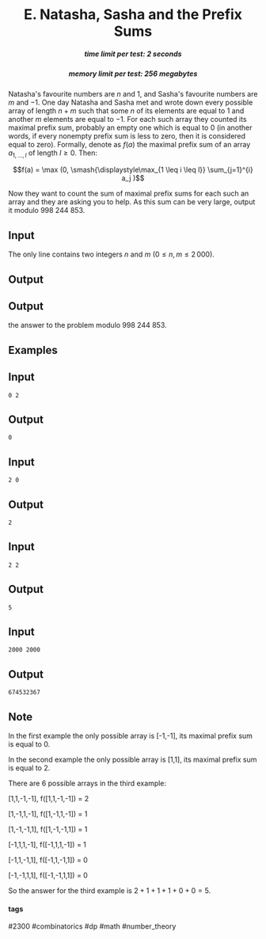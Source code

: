 <h1 style='text-align: center;'> E. Natasha, Sasha and the Prefix Sums</h1>

<h5 style='text-align: center;'>time limit per test: 2 seconds</h5>
<h5 style='text-align: center;'>memory limit per test: 256 megabytes</h5>

Natasha's favourite numbers are $n$ and $1$, and Sasha's favourite numbers are $m$ and $-1$. One day Natasha and Sasha met and wrote down every possible array of length $n+m$ such that some $n$ of its elements are equal to $1$ and another $m$ elements are equal to $-1$. For each such array they counted its maximal prefix sum, probably an empty one which is equal to $0$ (in another words, if every nonempty prefix sum is less to zero, then it is considered equal to zero). Formally, denote as $f(a)$ the maximal prefix sum of an array $a_{1, \ldots ,l}$ of length $l \geq 0$. Then: 

$$f(a) = \max (0, \smash{\displaystyle\max_{1 \leq i \leq l}} \sum_{j=1}^{i} a_j )$$

Now they want to count the sum of maximal prefix sums for each such an array and they are asking you to help. As this sum can be very large, output it modulo $998\: 244\: 853$.

## Input

The only line contains two integers $n$ and $m$ ($0 \le n,m \le 2\,000$).

## Output

## Output

 the answer to the problem modulo $998\: 244\: 853$.

## Examples

## Input


```
0 2  

```
## Output


```
0  

```
## Input


```
2 0  

```
## Output


```
2  

```
## Input


```
2 2  

```
## Output


```
5  

```
## Input


```
2000 2000  

```
## Output


```
674532367  

```
## Note

In the first example the only possible array is [-1,-1], its maximal prefix sum is equal to $0$. 

In the second example the only possible array is [1,1], its maximal prefix sum is equal to $2$. 

There are $6$ possible arrays in the third example:

[1,1,-1,-1], f([1,1,-1,-1]) = 2

[1,-1,1,-1], f([1,-1,1,-1]) = 1

[1,-1,-1,1], f([1,-1,-1,1]) = 1

[-1,1,1,-1], f([-1,1,1,-1]) = 1

[-1,1,-1,1], f([-1,1,-1,1]) = 0

[-1,-1,1,1], f([-1,-1,1,1]) = 0

So the answer for the third example is $2+1+1+1+0+0 = 5$.



#### tags 

#2300 #combinatorics #dp #math #number_theory 